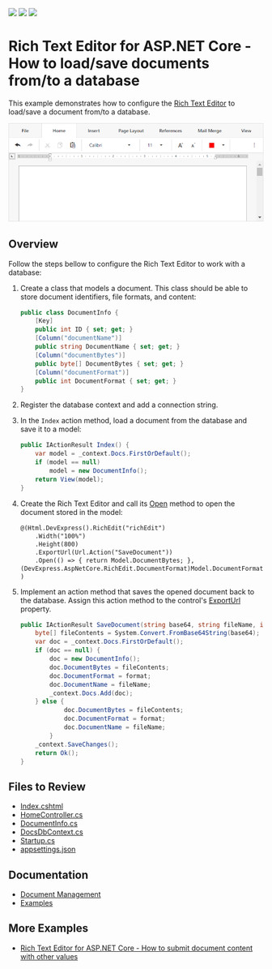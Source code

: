<!-- default badges list -->
![](https://img.shields.io/endpoint?url=https://codecentral.devexpress.com/api/v1/VersionRange/282256455/22.2.2%2B)
[![](https://img.shields.io/badge/Open_in_DevExpress_Support_Center-FF7200?style=flat-square&logo=DevExpress&logoColor=white)](https://supportcenter.devexpress.com/ticket/details/T917398)
[![](https://img.shields.io/badge/📖_How_to_use_DevExpress_Examples-e9f6fc?style=flat-square)](https://docs.devexpress.com/GeneralInformation/403183)
<!-- default badges end -->
# Rich Text Editor for ASP.NET Core - How to load/save documents from/to a database

This example demonstrates how to configure the [Rich Text Editor](https://docs.devexpress.com/AspNetCore/400373/rich-edit) to load/save a document from/to a database.

![Rich Text Editor](rich-work-with-database.png)

## Overview

Follow the steps bellow to configure the Rich Text Editor to work with a database:

1. Create a class that models a document. This class should be able to store document identifiers, file formats, and content:

    ```cs
    public class DocumentInfo {
        [Key]
        public int ID { set; get; }
        [Column("documentName")]
        public string DocumentName { set; get; }
        [Column("documentBytes")]
        public byte[] DocumentBytes { set; get; }
        [Column("documentFormat")]
        public int DocumentFormat { set; get; }
    }
    ```

2. Register the database context and add a connection string.

3. In the `Index` action method, load a document from the database and save it to a model:

    ```cs
    public IActionResult Index() {
        var model = _context.Docs.FirstOrDefault();
        if (model == null)
            model = new DocumentInfo();
        return View(model);
    }
    ```

4. Create the Rich Text Editor and call its [Open](https://docs.devexpress.com/AspNetCore/DevExpress.AspNetCore.RichEdit.RichEditBuilder.Open(System.Func-System.Byte----DevExpress.AspNetCore.RichEdit.DocumentFormat)?p=netframework) method to open the document stored in the model:

    ```cshtml
    @(Html.DevExpress().RichEdit("richEdit")
        .Width("100%")
        .Height(800)
        .ExportUrl(Url.Action("SaveDocument"))
        .Open(() => { return Model.DocumentBytes; }, (DevExpress.AspNetCore.RichEdit.DocumentFormat)Model.DocumentFormat)
    )
    ```

5. Implement an action method that saves the opened document back to the database. Assign this action method to the control's [ExportUrl](https://docs.devexpress.com/AspNetCore/DevExpress.AspNetCore.RichEdit.RichEditBuilder.ExportUrl(System.String)?p=netframework) property.

    ```csharp
    public IActionResult SaveDocument(string base64, string fileName, int format, string reason) {
        byte[] fileContents = System.Convert.FromBase64String(base64);
        var doc = _context.Docs.FirstOrDefault();
        if (doc == null) {
            doc = new DocumentInfo();
            doc.DocumentBytes = fileContents;
            doc.DocumentFormat = format;
            doc.DocumentName = fileName;
            _context.Docs.Add(doc);
        } else {
                doc.DocumentBytes = fileContents;
                doc.DocumentFormat = format;
                doc.DocumentName = fileName;
            }
        _context.SaveChanges();
        return Ok();
    }
    ```

## Files to Review

* [Index.cshtml](./CS/Views/Home/Index.cshtml)
* [HomeController.cs](./CS/Controllers/HomeController.cs)
* [DocumentInfo.cs](./CS/Models/DocumentInfo.cs)
* [DocsDbContext.cs](./CS/Models/DocsDbContext.cs)
* [Startup.cs](./CS/Startup.cs)
* [appsettings.json](./CS/appsettings.json)

## Documentation

* [Document Management](https://docs.devexpress.com/AspNetCore/400972/rich-edit/document-management)
* [Examples](https://docs.devexpress.com/AspNetCore/401600/rich-edit/examples/how-to)

## More Examples

* [Rich Text Editor for ASP.NET Core - How to submit document content with other values](https://github.com/DevExpress-Examples/richedit-for-asp-net-core-how-to-submit-document-content-with-other-values)
